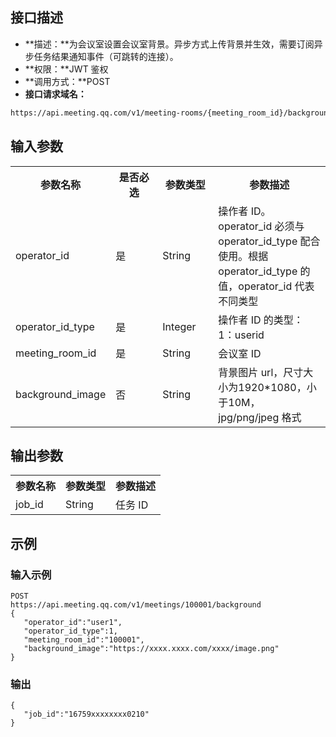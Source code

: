 ## 接口描述
- **描述：**为会议室设置会议室背景。异步方式上传背景并生效，需要订阅异步任务结果通知事件（可跳转的连接）。
- **权限：**JWT 鉴权
- **调用方式：**POST
- **接口请求域名：**
```html
https://api.meeting.qq.com/v1/meeting-rooms/{meeting_room_id}/background
```

## 输入参数
<table>
   <tr>
      <th width="20%" >参数名称</td>
      <th width="20%" >是否必选</td>
      <th width="20%" >参数类型</td>
      <th width="40%" >参数描述</td>
   </tr>
   <tr>
      <td>operator_id</td>
      <td>是</td>
      <td>String</td>
      <td>操作者 ID。operator_id 必须与 operator_id_type 配合使用。根据 operator_id_type 的值，operator_id 代表不同类型</td>
   </tr>
   <tr>
      <td>operator_id_type</td>
      <td>是</td>
      <td>Integer</td>
      <td>操作者 ID 的类型：<br>1：userid</td>
   </tr>
   <tr>
      <td>meeting_room_id</td>
      <td>是</td>
      <td>String</td>
      <td>会议室 ID</td>
   </tr>
   <tr>
      <td>background_image</td>
      <td>否</td>
      <td>String</td>
      <td>背景图片 url，尺寸大小为1920*1080，小于10M，jpg/png/jpeg 格式</td>
   </tr>
</table>



## 输出参数
<table>
   <tr>
      <th width="0%" >参数名称</td>
      <th width="0%" >参数类型</td>
      <th width="0%" >参数描述</td>
   </tr>
   <tr>
      <td>job_id</td>
      <td>String</td>
      <td>任务 ID</td>
   </tr>
</table>
		
		


## 示例
### 输入示例
```plaintext
POST
https://api.meeting.qq.com/v1/meetings/100001/background
{
   "operator_id":"user1",
   "operator_id_type":1,
   "meeting_room_id":"100001",
   "background_image":"https://xxxx.xxxx.com/xxxx/image.png"
}
```
### 输出
```plaintext
{
   "job_id":"16759xxxxxxxx0210"
}
```
